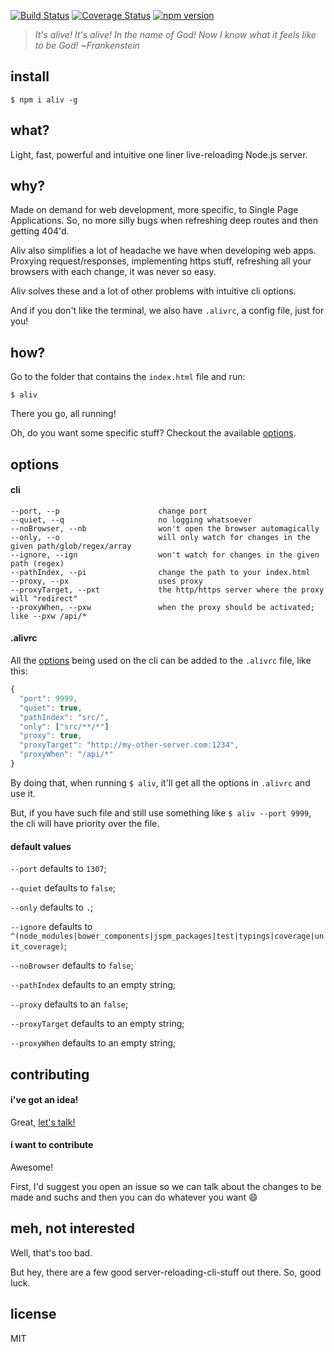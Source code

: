 [![Build Status](https://travis-ci.org/ericmdantas/aliv.svg?branch=master)](https://travis-ci.org/ericmdantas/aliv)
[![Coverage Status](https://coveralls.io/repos/github/ericmdantas/aliv/badge.svg?branch=master)](https://coveralls.io/github/ericmdantas/aliv?branch=master)
[![npm version](https://badge.fury.io/js/aliv.svg)](https://badge.fury.io/js/aliv)

> *It's alive! It's alive! In the name of God! Now I know what it feels like to be God! ~Frankenstein*

## install

```shell
$ npm i aliv -g
```

## what?

Light, fast, powerful and intuitive one liner live-reloading Node.js server.

## why?

Made on demand for web development, more specific, to Single Page Applications. So, no more silly bugs when refreshing deep routes and then getting 404'd.

Aliv also simplifies a lot of headache we have when developing web apps. Proxying request/responses, implementing https stuff, refreshing all your browsers with each change, it was never so easy.

Aliv solves these and a lot of other problems with intuitive cli options.

And if you don't like the terminal, we also have `.alivrc`, a config file, just for you!


## how?

Go to the folder that contains the `index.html` file and run:

```shell
$ aliv
```

There you go, all running!

Oh, do you want some specific stuff? Checkout the available <a href="#options">options</a>.


## options

#### cli


```
--port, --p                      change port
--quiet, --q                     no logging whatsoever
--noBrowser, --nb                won't open the browser automagically
--only, --o                      will only watch for changes in the given path/glob/regex/array
--ignore, --ign                  won't watch for changes in the given path (regex)
--pathIndex, --pi                change the path to your index.html
--proxy, --px                    uses proxy
--proxyTarget, --pxt             the http/https server where the proxy will "redirect"
--proxyWhen, --pxw               when the proxy should be activated; like --pxw /api/*
```


#### .alivrc

All the <a href="#options">options</a> being used on the cli can be added to the `.alivrc` file, like this:

```js
{
  "port": 9999,
  "quiet": true,
  "pathIndex": "src/",
  "only": ["src/**/*"]
  "proxy": true,
  "proxyTarget": "http://my-other-server.com:1234",
  "proxyWhen": "/api/*"
}
```

By doing that, when running `$ aliv`, it'll get all the options in `.alivrc` and use it.

But, if you have such file and still use something like `$ aliv --port 9999`, the cli will have priority over the file.


#### default values

`--port` defaults to `1307`;

`--quiet` defaults to `false`;

`--only` defaults to `.`;

`--ignore` defaults to `^(node_modules|bower_components|jspm_packages|test|typings|coverage|unit_coverage)`;

`--noBrowser` defaults to `false`;

`--pathIndex` defaults to an empty string;

`--proxy` defaults to an `false`;

`--proxyTarget` defaults to an empty string;

`--proxyWhen` defaults to an empty string;


## contributing

#### i've got an idea!

Great, [let's talk!](https://github.com/ericmdantas/aliv/issues/new)

#### i want to contribute

Awesome!

First, I'd suggest you open an issue so we can talk about the changes to be made and suchs and then you can do whatever you want :smile:

## meh, not interested

Well, that's too bad.

But hey, there are a few good server-reloading-cli-stuff out there. So, good luck.

## license

MIT
